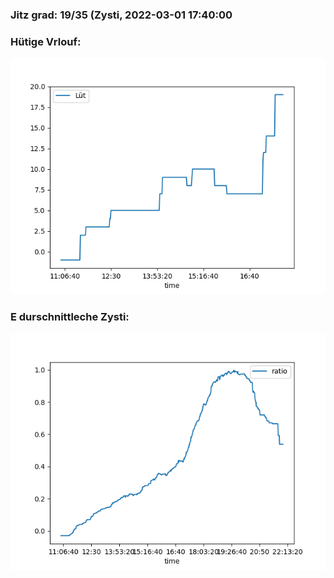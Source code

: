 ### Jitz grad: 19/35 (Zysti, 2022-03-01 17:40:00

### Hütige Vrlouf:
![Graph](Today.png)

### E durschnittleche Zysti:
![Graph](Zysti.png)